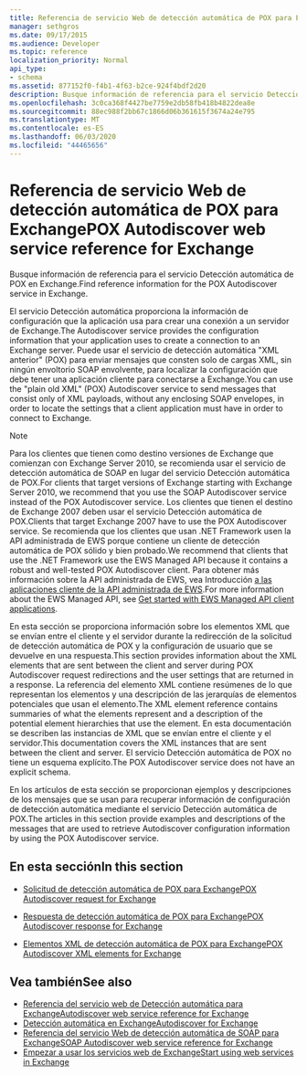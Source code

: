 ```yaml
---
title: Referencia de servicio Web de detección automática de POX para Exchange
manager: sethgros
ms.date: 09/17/2015
ms.audience: Developer
ms.topic: reference
localization_priority: Normal
api_type:
- schema
ms.assetid: 877152f0-f4b1-4f63-b2ce-924f4bdf2d20
description: Busque información de referencia para el servicio Detección automática de POX en Exchange.
ms.openlocfilehash: 3c0ca368f4427be7759e2db58fb418b4822dea8e
ms.sourcegitcommit: 88ec988f2bb67c1866d06b361615f3674a24e795
ms.translationtype: MT
ms.contentlocale: es-ES
ms.lasthandoff: 06/03/2020
ms.locfileid: "44465656"
---
```

# <a name="pox-autodiscover-web-service-reference-for-exchange"></a><span data-ttu-id="8e818-103">Referencia de servicio Web de detección automática de POX para Exchange</span><span class="sxs-lookup"><span data-stu-id="8e818-103">POX Autodiscover web service reference for Exchange</span></span>

<span data-ttu-id="8e818-104">Busque información de referencia para el servicio Detección automática de POX en Exchange.</span><span class="sxs-lookup"><span data-stu-id="8e818-104">Find reference information for the POX Autodiscover service in Exchange.</span></span>
  
<span data-ttu-id="8e818-105">El servicio Detección automática proporciona la información de configuración que la aplicación usa para crear una conexión a un servidor de Exchange.</span><span class="sxs-lookup"><span data-stu-id="8e818-105">The Autodiscover service provides the configuration information that your application uses to create a connection to an Exchange server.</span></span> <span data-ttu-id="8e818-106">Puede usar el servicio de detección automática "XML anterior" (POX) para enviar mensajes que consten solo de cargas XML, sin ningún envoltorio SOAP envolvente, para localizar la configuración que debe tener una aplicación cliente para conectarse a Exchange.</span><span class="sxs-lookup"><span data-stu-id="8e818-106">You can use the "plain old XML" (POX) Autodiscover service to send messages that consist only of XML payloads, without any enclosing SOAP envelopes, in order to locate the settings that a client application must have in order to connect to Exchange.</span></span>
  
> [!NOTE]
> <span data-ttu-id="8e818-107">Para los clientes que tienen como destino versiones de Exchange que comienzan con Exchange Server 2010, se recomienda usar el servicio de detección automática de SOAP en lugar del servicio Detección automática de POX.</span><span class="sxs-lookup"><span data-stu-id="8e818-107">For clients that target versions of Exchange starting with Exchange Server 2010, we recommend that you use the SOAP Autodiscover service instead of the POX Autodiscover service.</span></span> <span data-ttu-id="8e818-108">Los clientes que tienen el destino de Exchange 2007 deben usar el servicio Detección automática de POX.</span><span class="sxs-lookup"><span data-stu-id="8e818-108">Clients that target Exchange 2007 have to use the POX Autodiscover service.</span></span> <span data-ttu-id="8e818-109">Se recomienda que los clientes que usan .NET Framework usen la API administrada de EWS porque contiene un cliente de detección automática de POX sólido y bien probado.</span><span class="sxs-lookup"><span data-stu-id="8e818-109">We recommend that clients that use the .NET Framework use the EWS Managed API because it contains a robust and well-tested POX Autodiscover client.</span></span> <span data-ttu-id="8e818-110">Para obtener más información sobre la API administrada de EWS, vea Introducción [a las aplicaciones cliente de la API administrada de EWS](https://msdn.microsoft.com/library/c2267733-6f4f-49e5-9614-1e4a24c3af1a%28Office.15%29.aspx).</span><span class="sxs-lookup"><span data-stu-id="8e818-110">For more information about the EWS Managed API, see [Get started with EWS Managed API client applications](https://msdn.microsoft.com/library/c2267733-6f4f-49e5-9614-1e4a24c3af1a%28Office.15%29.aspx).</span></span> 
  
<span data-ttu-id="8e818-111">En esta sección se proporciona información sobre los elementos XML que se envían entre el cliente y el servidor durante la redirección de la solicitud de detección automática de POX y la configuración de usuario que se devuelve en una respuesta.</span><span class="sxs-lookup"><span data-stu-id="8e818-111">This section provides information about the XML elements that are sent between the client and server during POX Autodiscover request redirections and the user settings that are returned in a response.</span></span> <span data-ttu-id="8e818-112">La referencia del elemento XML contiene resúmenes de lo que representan los elementos y una descripción de las jerarquías de elementos potenciales que usan el elemento.</span><span class="sxs-lookup"><span data-stu-id="8e818-112">The XML element reference contains summaries of what the elements represent and a description of the potential element hierarchies that use the element.</span></span> <span data-ttu-id="8e818-113">En esta documentación se describen las instancias de XML que se envían entre el cliente y el servidor.</span><span class="sxs-lookup"><span data-stu-id="8e818-113">This documentation covers the XML instances that are sent between the client and server.</span></span> <span data-ttu-id="8e818-114">El servicio Detección automática de POX no tiene un esquema explícito.</span><span class="sxs-lookup"><span data-stu-id="8e818-114">The POX Autodiscover service does not have an explicit schema.</span></span>
  
<span data-ttu-id="8e818-115">En los artículos de esta sección se proporcionan ejemplos y descripciones de los mensajes que se usan para recuperar información de configuración de detección automática mediante el servicio Detección automática de POX.</span><span class="sxs-lookup"><span data-stu-id="8e818-115">The articles in this section provide examples and descriptions of the messages that are used to retrieve Autodiscover configuration information by using the POX Autodiscover service.</span></span> 
  
## <a name="in-this-section"></a><span data-ttu-id="8e818-116">En esta sección</span><span class="sxs-lookup"><span data-stu-id="8e818-116">In this section</span></span>
<span data-ttu-id="8e818-117"><a name="bk_InThisSection"> </a></span><span class="sxs-lookup"><span data-stu-id="8e818-117"><a name="bk_InThisSection"> </a></span></span>

- [<span data-ttu-id="8e818-118">Solicitud de detección automática de POX para Exchange</span><span class="sxs-lookup"><span data-stu-id="8e818-118">POX Autodiscover request for Exchange</span></span>](pox-autodiscover-request-for-exchange.md)
    
- [<span data-ttu-id="8e818-119">Respuesta de detección automática de POX para Exchange</span><span class="sxs-lookup"><span data-stu-id="8e818-119">POX Autodiscover response for Exchange</span></span>](pox-autodiscover-response-for-exchange.md)
    
- [<span data-ttu-id="8e818-120">Elementos XML de detección automática de POX para Exchange</span><span class="sxs-lookup"><span data-stu-id="8e818-120">POX Autodiscover XML elements for Exchange</span></span>](pox-autodiscover-xml-elements-for-exchange.md)
    
## <a name="see-also"></a><span data-ttu-id="8e818-121">Vea también</span><span class="sxs-lookup"><span data-stu-id="8e818-121">See also</span></span>

- [<span data-ttu-id="8e818-122">Referencia del servicio web de Detección automática para Exchange</span><span class="sxs-lookup"><span data-stu-id="8e818-122">Autodiscover web service reference for Exchange</span></span>](autodiscover-web-service-reference-for-exchange.md)
- [<span data-ttu-id="8e818-123">Detección automática en Exchange</span><span class="sxs-lookup"><span data-stu-id="8e818-123">Autodiscover for Exchange</span></span>](../exchange-web-services/autodiscover-for-exchange.md)   
- [<span data-ttu-id="8e818-124">Referencia del servicio Web de detección automática de SOAP para Exchange</span><span class="sxs-lookup"><span data-stu-id="8e818-124">SOAP Autodiscover web service reference for Exchange</span></span>](soap-autodiscover-web-service-reference-for-exchange.md)
- [<span data-ttu-id="8e818-125">Empezar a usar los servicios web de Exchange</span><span class="sxs-lookup"><span data-stu-id="8e818-125">Start using web services in Exchange</span></span>](../exchange-web-services/start-using-web-services-in-exchange.md)
    

